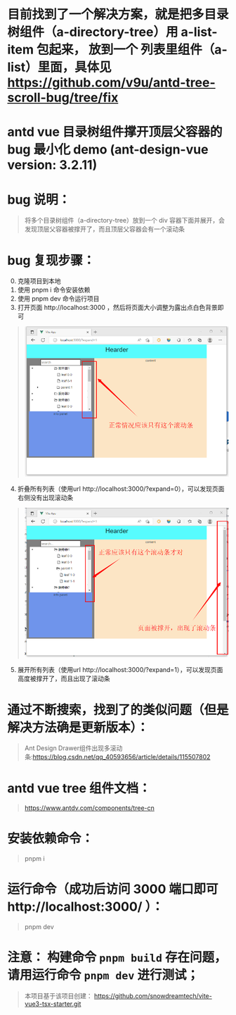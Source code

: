 # 目前找到了一个解决方案，就是把多目录树组件（a-directory-tree）用  a-list-item 包起来， 放到一个 列表里组件（a-list）里面，具体见 https://github.com/v9u/antd-tree-scroll-bug/tree/fix

# antd vue 目录树组件撑开顶层父容器的bug 最小化 demo (ant-design-vue version: 3.2.11)

# bug 说明：
>将多个目录树组件（a-directory-tree）放到一个 div 容器下面并展开，会发现顶层父容器被撑开了，而且顶层父容器会有一个滚动条 

# bug 复现步骤：
0. 克隆项目到本地
1. 使用 pnpm i 命令安装依赖
2. 使用 pnpm dev 命令运行项目
3. 打开页面  http://localhost:3000 ，然后将页面大小调整为露出点白色背景即可
>![正常状态截图](public/correct.png)
4. 折叠所有列表（使用url http://localhost:3000/?expand=0），可以发现页面右侧没有出现滚动条
>![bug截图](public/bug.png)
5. 展开所有列表（使用url  http://localhost:3000/?expand=1），可以发现页面高度被撑开了，而且出现了滚动条

# 通过不断搜索，找到了的类似问题（但是解决方法确是更新版本）：
> Ant Design Drawer组件出现多滚动条:https://blog.csdn.net/qq_40593656/article/details/115507802


# 

# antd vue tree 组件文档：
> https://www.antdv.com/components/tree-cn

# 安装依赖命令：
> pnpm i

# 运行命令（成功后访问 3000 端口即可 http://localhost:3000/ ）：
> pnpm dev

# 注意： 构建命令 `pnpm build` 存在问题，请用运行命令 `pnpm dev` 进行测试；

>本项目基于该项目创建：
>https://github.com/snowdreamtech/vite-vue3-tsx-starter.git